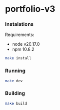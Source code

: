 # portfolio-v3

### Instalations

Requirements:

- node v20.17.0
- npm 10.8.2

```sh
make install
```


### Running

```sh
make dev
```

### Building

```sh
make build
```
